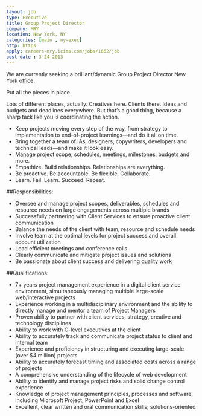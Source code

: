 ```yaml
---
layout: job
type: Executive
title: Group Project Director
company: MRY
location: New York, NY
categories: [main , ny-exec]
http: https
apply: careers-mry.icims.com/jobs/1662/job
post-date : 3-24-2013
---
```


We are currently seeking a brilliant/dynamic Group Project Director New York office.

Put all the pieces in place.

Lots of different places, actually. Creatives here. Clients there. Ideas and budgets and deadlines everywhere. But that’s a good thing, because a sharp tack like you is coordinating the action.

* Keep projects moving every step of the way, from strategy to implementation to end-of-project learnings—and do it all on time.
* Bring together a team of IAs, designers, copywriters, developers and technical leads—and make it look easy.
* Manage project scope, schedules, meetings, milestones, budgets and more.
* Empathize. Build relationships. Relationships are everything.
* Be proactive. Be accountable. Be flexible. Collaborate.
* Learn. Fail. Learn. Succeed. Repeat. 

##Responsibilities:

* Oversee and manage project scopes, deliverables, schedules and resource needs on large engagements across multiple brands
* Successfully partnering with Client Services to ensure proactive client communication
* Balance the needs of the client with team, resource and schedule needs
* Involve team at the optimal levels for project success and overall account utilization
* Lead efficient meetings and conference calls
* Clearly communicate and mitigate project issues and solutions
* Be passionate about client success and delivering quality work 

##Qualifications:

* 7+ years project management experience in a digital client service environment, simultaneously managing multiple large-scale web/interactive projects
* Experience working in a multidisciplinary environment and the ability to directly manage and mentor a team of Project Managers  
* Proven ability to partner with client services, strategy, creative and technology disciplines
* Ability to work with C-level executives at the client
* Ability to accurately track and communicate project status to client and internal team
* Experience and proficiency in structuring and executing large-scale (over $4 million) projects
* Ability to accurately forecast timing and associated costs across a range of projects
* A comprehensive understanding of the lifecycle of web development
* Ability to identify and manage project risks and solid change control experience
* Knowledge of project management principles, processes and software, including Microsoft Project, PowerPoint and Excel
* Excellent, clear written and oral communication skills; solutions-oriented